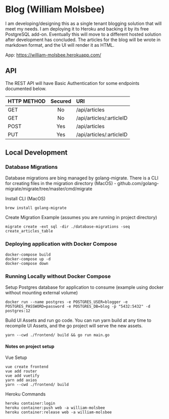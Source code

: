 # Blog (William Molsbee)
I am developing/designing this as a single tenant blogging solution that will meet my needs.
I am deploying it to Heroku and backing it by its free PostgreSQL add-on.
Eventually this will move to a different hosted solution after development has concluded.
The articles for the blog will be wrote in markdown format, and the UI will render it as HTML.

App: https://william-molsbee.herokuapp.com/

## API
The REST API will have Basic Authentication for some endpoints documented below.

| HTTP METHOD | Secured | URI                      |
|-------------|:-------:|:-------------------------|
| GET         | No      | /api/articles            |
| GET         | No      | /api/articles/:articleID |
| POST        | Yes     | /api/articles            |
| PUT         | Yes     | /api/articles/:articleID |

## Local Development

### Database Migrations 
Database migrations are bing managed by golang-migrate.
There is a CLI for creating files in the migration directory (MacOS) - github.com/golang-migrate/migrate/tree/master/cmd/migrate

Install CLI (MacOS)
```shell script
brew install golang-migrate
```

Create Migration Example (assumes you are running in project directory)
```shell script
migrate create -ext sql -dir ./database-migrations -seq create_articles_table
```

### Deploying application with Docker Compose
```shell script
docker-compose build
docker-compose up -d
docker-compose down
```

### Running Locally without Docker Compose
Setup Postgres database for application to consume (example using docker without mounting external volume)
```shell script
docker run --name postgres -e POSTGRES_USER=blogger -e POSTGRES_PASSWORD=password -e POSTGRES_DB=blog -p "5432:5432" -d postgres:12
```
Build UI Assets and run go code.  You can run yarn build at any time to recompile UI Assets, and the go project will serve the new assets.
```shell script
yarn --cwd ./frontend/ build && go run main.go
```

#### Notes on project setup
Vue Setup
```shell script
vue create frontend
vue add router
vue add vuetify
yarn add axios
yarn --cwd ./frontend/ build
```

Heroku Commands
```shell script
heroku container:login
heroku container:push web -a william-molsbee
heroku container:release web -a william-molsbee 
```